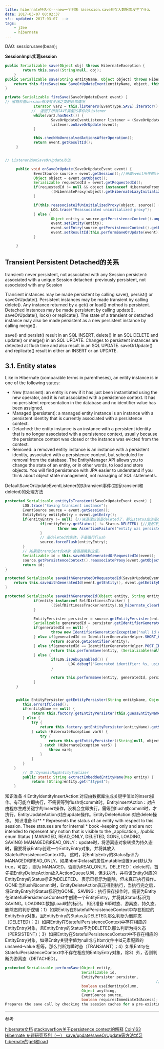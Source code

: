 ```yaml
---
title: hibernate持久化---new一个对象 从session.save到存入数据库发生了什么
date: 2017-03-07 00:02:37
<!-- updated: 2017-03-07  -->
tags:
    - j2ee
    - hibernate
---
```

DAO: session.save(bean);

 **SessionImpl:实现session**
```java
public Serializable save(Object obj) throws HibernateException {
        return this.save((String)null, obj);
    }
public Serializable save(String entityName, Object object) throws HibernateException {
    return this.fireSave(new SaveOrUpdateEvent(entityName, object, this));
}

private Serializable fireSave(SaveOrUpdateEvent event) {
// 省略检查session有没有关闭之类的异常情况
			 Iterator var2 = this.listeners(EventType.SAVE).iterator();
			//  返回了所有SAVE类型的事件的listener
			 while(var2.hasNext()) {
					 SaveOrUpdateEventListener listener = (SaveOrUpdateEventListener)var2.next();
					 listener.onSaveOrUpdate(event);
			 }

			 this.checkNoUnresolvedActionsAfterOperation();
			 return event.getResultId();
	 }


// Listener的onSaveOrUpdate方法

	 public void onSaveOrUpdate(SaveOrUpdateEvent event) {
			 EventSource source = event.getSession();//获取event所在的session
			 Object object = event.getObject();
			 Serializable requestedId = event.getRequestedId();
			 if(requestedId != null && object instanceof HibernateProxy) {
					 ((HibernateProxy)object).getHibernateLazyInitializer().setIdentifier(requestedId);
			 }

			 if(this.reassociateIfUninitializedProxy(object, source)) {
					 LOG.trace("Reassociated uninitialized proxy");
			 } else {
					 Object entity = source.getPersistenceContext().unproxyAndReassociate(object);
					 event.setEntity(entity);
					 event.setEntry(source.getPersistenceContext().getEntry(entity));
					 event.setResultId(this.performSaveOrUpdate(event));
			 }

	 }
```
## Transient Persistent Detached的关系
transient: never persistent, not associated with any Session
persistent: associated with a unique Session
detached: previously persistent, not associated with any Session

Transient instances may be made persistent by calling save(), persist() or saveOrUpdate(). Persistent instances may be made transient by calling delete(). Any instance returned by a get() or load() method is persistent. Detached instances may be made persistent by calling update(), saveOrUpdate(), lock() or replicate(). The state of a transient or detached instance may also be made persistent as a new persistent instance by calling merge().

save() and persist() result in an SQL INSERT, delete() in an SQL DELETE and update() or merge() in an SQL UPDATE. Changes to persistent instances are detected at flush time and also result in an SQL UPDATE. saveOrUpdate() and replicate() result in either an INSERT or an UPDATE.

## 3.1. Entity states

Like in Hibernate (comparable terms in parentheses), an entity instance is in one of the following states:

-	New (transient): an entity is new if it has just been instantiated using the new operator, and it is not associated with a persistence context. It has no persistent representation in the database and no identifier value has been assigned.
-	Managed (persistent): a managed entity instance is an instance with a persistent identity that is currently associated with a persistence context.
-	Detached: the entity instance is an instance with a persistent identity that is no longer associated with a persistence context, usually because the persistence context was closed or the instance was evicted from the context.
-	Removed: a removed entity instance is an instance with a persistent identity, associated with a persistence context, but scheduled for removal from the database.
The EntityManager API allows you to change the state of an entity, or in other words, to load and store objects. You will find persistence with JPA easier to understand if you think about object state management, not managing of SQL statements.




DefaultSaveOrUpdateEventListener的对transient事件(包括transient和deleted)的处理方法
```java
protected Serializable entityIsTransient(SaveOrUpdateEvent event) {
		LOG.trace("Saving transient instance");
		EventSource source = event.getSession();
		EntityEntry entityEntry = event.getEntry();
		if(entityEntry != null) {//讲道理应该是deleted了，那么status应该是deleted
				if(entityEntry.getStatus() != Status.DELETED) {//竟然不是deleted!抛异常
						throw new AssertionFailure("entity was persistent");
				}
				// 是deleted的实体，于是强行flush
				source.forceFlush(entityEntry);
		}
		// 如果是transient的对象 会直接跳到这里。
		Serializable id = this.saveWithGeneratedOrRequestedId(event);
		source.getPersistenceContext().reassociateProxy(event.getObject(), id);
		return id;
}

protected Serializable saveWithGeneratedOrRequestedId(SaveOrUpdateEvent event){
    return this.saveWithGeneratedId(event.getEntity(), event.getEntityName(), (Object)null, event.getSession(), true);
}

protected Serializable saveWithGeneratedId(Object entity, String entityName, Object anything, EventSource source, boolean requiresImmediateIdAccess) {
			 if(entity instanceof SelfDirtinessTracker) {
					 ((SelfDirtinessTracker)entity).$$_hibernate_clearDirtyAttributes();
			 }

			 EntityPersister persister = source.getEntityPersister(entityName, entity);
			 Serializable generatedId = persister.getIdentifierGenerator().generate(source, entity);
			 if(generatedId == null) {
					 throw new IdentifierGenerationException("null id generated for:" + entity.getClass());
			 } else if(generatedId == IdentifierGeneratorHelper.SHORT_CIRCUIT_INDICATOR) {
					 return source.getIdentifier(entity);
			 } else if(generatedId == IdentifierGeneratorHelper.POST_INSERT_INDICATOR) {
					 return this.performSave(entity, (Serializable)null, persister, true, anything, source, requiresImmediateIdAccess);
			 } else {
					 if(LOG.isDebugEnabled()) {
							 LOG.debugf("Generated identifier: %s, using strategy: %s", persister.getIdentifierType().toLoggableString(generatedId, source.getFactory()), persister.getIdentifierGenerator().getClass().getName());
					 }

					 return this.performSave(entity, generatedId, persister, false, anything, source, true);
			 }
	 }


	 public EntityPersister getEntityPersister(String entityName, Object object) {
        this.errorIfClosed();
        if(entityName == null) {
            return this.factory.getEntityPersister(this.guessEntityName(object));
        } else {
            try {
                return this.factory.getEntityPersister(entityName).getSubclassEntityPersister(object, this.getFactory());
            } catch (HibernateException var6) {
                try {
                    return this.getEntityPersister((String)null, object);
                } catch (HibernateException var5) {
                    throw var6;
                }
            }
        }
    }
		// 类：DynamicMapEntityTuplizer
		public static String extractEmbeddedEntityName(Map entity) {
			return (String)entity.get("$type$");
	}
```

知识准备 4 EntityIdentityInsertAction:对应由数据库生成关键字值id的insert操作。有可能立即执行，不需要等到flush或commit时。EntityInsertAction：对应由程序生成关键字的Insert操作，没机会立即执行。需等到flush或commit时，才执行。EntityUpdateAction:对应update操作。EntityDeleteAction:对应delete操作。 知识准备 5/** * Represents the status of an entity with respect to this session. These statuses are for internal * book -keeping only and are not intended to represent any notion that is visible to the \_application_. /public enum Status {
MANAGED,
READ_ONLY,
DELETED,
GONE,
LOADING,
SAVING} MANAGED和READ_ONLY：update时，将游离态对象转换为持久态时，需要将该Entity创建一个EntityEntry对象，并将其放入StatefulPersistenceContext中。
这时，将EntityEntry的Status标识为MANAGED和READ_ONLY。如果hbm中class的属性mutable设置true(默认为true，可变），则为
MANAGED，否则为READ_ONLY。DELETED：delete时，首先把EntityDeleteAction放入ActionQueue队列，但未执行，并将该Entity对应的EntityEntry的Status标识为DELETED。
表示已标示为删除，但未真正执行操作。GONE:当flush和commit时，EntityDeleteAction真正得到执行，当执行完之后，将EntityEntry的Status标识为GONE。SAVING：执行保存操作时，需要为Entity在StatefulPersistenceContext中创建一个EntityEntry，并将其Status标识为SAVING。LOADING:数据Load时的标识。 知识准备 6瞬时态、游离态、持久态、删除态的判断逻辑：1）如果Entity在StatefulPersistenceContext中存在相应的EntityEntry对象，且EntityEntry的Status为DELETED,那么判断为删除态（DELETED）；2）如果Entity在StatefulPersistenceContext中存在相应的EntityEntry对象，且EntityEntry的Status不为DELETED,那么判断为持久态（PERSISTENT）；3）如果Entity在StatefulPersistenceContext中不存在相应的EntityEntry对象，如果Entity关键字值为null或与hbm文件中id元素配置的unsaved-value
相等，那么判断为瞬时态（TRANSIANT）；4）如果Entity在StatefulPersistenceContext中不存在相应的EntityEntry对象，除3）外，否则判断为游离态（DETACHED）。
```java
protected Serializable performSave(Object entity,
                                   Serializable id,
                                   EntityPersister persister,
																	 // useIdentityColumn - Is an identity column being used?
                                   boolean useIdentityColumn,
                                   Object anything,
                                   EventSource source,
                                   boolean requiresImmediateIdAccess);
Prepares the save call by checking the session caches for a pre-existing entity and performing any lifecycle callbacks.
```
------------
参考


[hibernate文档](https://docs.jboss.org/hibernate/orm/3.5/api/org/hibernate/Session.html)
[stackoverflow关于persistence context的解释](http://stackoverflow.com/questions/19930152/what-is-persistence-context)
[Coin163
Hibernate 专题研究系列（一） save/update/saveOrUpdate等方法学习](http://amp.coin163.com/it/5624610946476426335)
[hibernate的get和load](https://www.mkyong.com/hibernate/different-between-session-get-and-session-load/)
